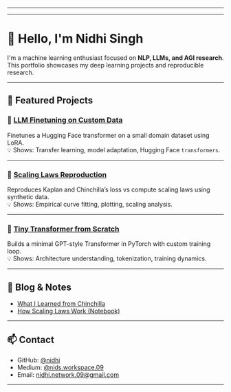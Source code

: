 
---

---

# 🙏 Hello, I'm Nidhi Singh

I'm a machine learning enthusiast focused on **NLP, LLMs, and AGI research**.  
This portfolio showcases my deep learning projects and reproducible research.

---

## 🧠 Featured Projects

### 🔹 [LLM Finetuning on Custom Data](https://github.com/member09/LLM-finetuning-on-custom-data)
Finetunes a Hugging Face transformer on a small domain dataset using LoRA.  
💡 Shows: Transfer learning, model adaptation, Hugging Face `transformers`.

---

### 🔹 [Scaling Laws Reproduction](https://github.com/member09/scaling-laws-reproduction)
Reproduces Kaplan and Chinchilla’s loss vs compute scaling laws using synthetic data.  
💡 Shows: Empirical curve fitting, plotting, scaling analysis.

---

### 🔹 [Tiny Transformer from Scratch](https://github.com/member09/tiny-transformer-from-scratch)
Builds a minimal GPT-style Transformer in PyTorch with custom training loop.  
💡 Shows: Architecture understanding, tokenization, training dynamics.

---

## 📘 Blog & Notes

- [What I Learned from Chinchilla](https://medium.com/chinchilla-article)
- [How Scaling Laws Work (Notebook)](https://github.com/member09/scaling-laws-reproduction)

---

## 📫 Contact

- GitHub: [@nidhi](https://github.com/member09)
- Medium: [@nids.workspace.09](https://medium.com/@nids.workspace.09)
- Email: nidhi.network.09@gmail.com

---
